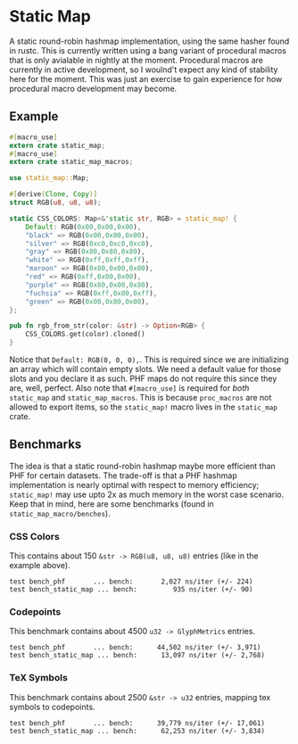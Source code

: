 # Static Map

A static round-robin hashmap implementation, using the same hasher found in rustc. This is currently written using
a bang variant of procedural macros that is only avialable in nightly at the moment.  Procedural macros are currently
in active development, so I woulnd't expect any kind of stability here for the moment.  This was just an exercise
to gain experience for how procedural macro development may become.

## Example

```rust
#[macro_use]
extern crate static_map;
#[macro_use]
extern crate static_map_macros;

use static_map::Map;

#[derive(Clone, Copy)]
struct RGB(u8, u8, u8);

static CSS_COLORS: Map<&'static str, RGB> = static_map! {
    Default: RGB(0x00,0x00,0x00),
    "black" => RGB(0x00,0x00,0x00),
    "silver" => RGB(0xc0,0xc0,0xc0),
    "gray" => RGB(0x80,0x80,0x80),
    "white" => RGB(0xff,0xff,0xff),
    "maroon" => RGB(0x80,0x00,0x00),
    "red" => RGB(0xff,0x00,0x00),
    "purple" => RGB(0x80,0x00,0x80),
    "fuchsia" => RGB(0xff,0x00,0xff),
    "green" => RGB(0x00,0x80,0x00),
};

pub fn rgb_from_str(color: &str) -> Option<RGB> {
    CSS_COLORS.get(color).cloned()
}
```
Notice that `Default: RGB(0, 0, 0),`.  This is required since we are initializing an array which will contain empty slots.
We need a default value for those slots and you declare it as such.  PHF maps do not require this since they are, well, perfect.
Also note that `#[macro_use]` is required for _both_ `static_map` and `static_map_macros`.  This is because `proc_macros` are not
allowed to export items, so the `static_map!` macro lives in the `static_map` crate.

## Benchmarks

The idea is that a static round-robin hashmap maybe more efficient than PHF for certain datasets.  The trade-off is that a PHF hashmap
implementation is nearly optimal with respect to memory efficiency; `static_map!` may use upto 2x as much memory in the worst case scenario.
Keep that in mind, here are some benchmarks (found in `static_map_macro/benches`).

### CSS Colors

This contains about 150 `&str -> RGB(u8, u8, u8)` entries (like in the example above).

```
test bench_phf       ... bench:       2,027 ns/iter (+/- 224)
test bench_static_map ... bench:         935 ns/iter (+/- 90)
```

### Codepoints

This benchmark contains about 4500 `u32 -> GlyphMetrics` entries.

```
test bench_phf       ... bench:      44,502 ns/iter (+/- 3,971)
test bench_static_map ... bench:      13,097 ns/iter (+/- 2,768)
```

### TeX Symbols

This benchmark contains about 2500 `&str -> u32` entries, mapping tex symbols to codepoints.

```
test bench_phf       ... bench:      39,779 ns/iter (+/- 17,061)
test bench_static_map ... bench:      62,253 ns/iter (+/- 3,834)
```

